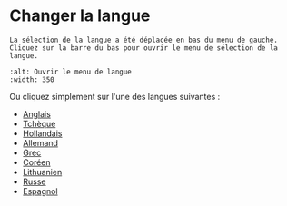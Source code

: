 # Changer la langue

```{note}
La sélection de la langue a été déplacée en bas du menu de gauche. Cliquez sur la barre du bas pour ouvrir le menu de sélection de la langue.
```

```{image} images/documentation_language_menu.png
:alt: Ouvrir le menu de langue
:width: 350
```

Ou cliquez simplement sur l'une des langues suivantes :

- [Anglais](https://androidaps.readthedocs.io/en/latest/)
- [Tchèque](https://androidaps.readthedocs.io/cs/latest/)
- [Hollandais](https://androidaps.readthedocs.io/nl/latest/)
- [Allemand](https://androidaps.readthedocs.io/de/latest/)
- [Grec](https://androidaps.readthedocs.io/el/latest/)
- [Coréen](https://androidaps.readthedocs.io/ko/latest/)
- [Lithuanien](https://androidaps.readthedocs.io/lt/latest/)
- [Russe](https://androidaps.readthedocs.io/ru/latest/)
- [Espagnol](https://androidaps.readthedocs.io/es/latest/)
